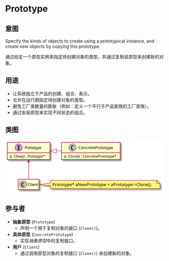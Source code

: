 # Prototype

## 意图
Specify the kinds of objects to create using a prototypical instance, and create new objects by copying this prototype.

通过给定一个原型实例来指定待创建对象的类型，并通过复制该原型来创建新的对象。

## 用途
- 让系统独立于产品的创建、组合、表示。
- 允许在运行期指定待创建对象的类型。
- 避免工厂类数量的膨胀（例如：定义一个平行于产品家族的工厂家族）。
- 通过安装原型来实现不同状态的组合。

## 类图
[![](./class.svg)](./class.txt)

## 参与者
- **抽象原型** (`Prototype`)
  - 声明一个用于复制对象的接口 (`Clone()`)。
- **具体原型** (`ConcretePrototype`)
  - 实现*抽象原型*中的复制接口。
- **用户** (`Client`)
  - 通过调用原型对象的复制接口 (`Clone()`) 来创建新的对象。
